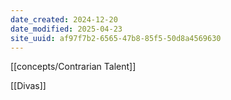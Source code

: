 ```yaml
---
date_created: 2024-12-20
date_modified: 2025-04-23
site_uuid: af97f7b2-6565-47b8-85f5-50d8a4569630
---
```


[[concepts/Contrarian Talent]]

[[Divas]]
